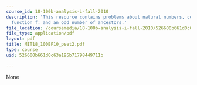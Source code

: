 ```yaml
---
course_id: 18-100b-analysis-i-fall-2010
description: 'This resource contains problems about natural numbers, consider the
  function f: and an odd number of ancestors.'
file_location: /coursemedia/18-100b-analysis-i-fall-2010/526600b661d0c63a195b71798449711b_MIT18_100BF10_pset2.pdf
file_type: application/pdf
layout: pdf
title: MIT18_100BF10_pset2.pdf
type: course
uid: 526600b661d0c63a195b71798449711b

---
```

None